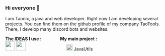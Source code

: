 <link rel="stylesheet" type="text/css" media="all" href="URL" />

### Hi everyone 👋

I am Taonix, a java and web developer. Right now I am developing several projects. You can find them on the github profile of my company TaoTools. There, I develop many discord bots and websites.

**The IDEAS I use :**&nbsp;&nbsp;&nbsp;&nbsp;&nbsp;&nbsp;&nbsp;&nbsp;&nbsp;&nbsp;&nbsp;&nbsp;&nbsp;&nbsp;&nbsp;**My main project :**<br>
<img width="30px" height="30px" src="https://upload.wikimedia.org/wikipedia/commons/thumb/d/d5/IntelliJ_IDEA_Logo.svg/1024px-IntelliJ_IDEA_Logo.svg.png">
<img width="30px" height="30px" src="https://upload.wikimedia.org/wikipedia/commons/thumb/9/9a/Visual_Studio_Code_1.35_icon.svg/1200px-Visual_Studio_Code_1.35_icon.svg.png">&nbsp;&nbsp;&nbsp;&nbsp;&nbsp;&nbsp;&nbsp;&nbsp;&nbsp;&nbsp;&nbsp;&nbsp;&nbsp;&nbsp;&nbsp;&nbsp;&nbsp;&nbsp;&nbsp;&nbsp;&nbsp;&nbsp;&nbsp;&nbsp;&nbsp;&nbsp;&nbsp;&nbsp;&nbsp;&nbsp;&nbsp;&nbsp;&nbsp;<img class="book" width="20px" height="20px" src="https://static.thenounproject.com/png/368566-200.png"> JavaUtils
